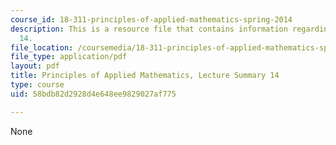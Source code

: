 ```yaml
---
course_id: 18-311-principles-of-applied-mathematics-spring-2014
description: This is a resource file that contains information regarding lecture summary
  14.
file_location: /coursemedia/18-311-principles-of-applied-mathematics-spring-2014/58bdb82d2928d4e648ee9829027af775_MIT18_311S14_Lecture14.pdf
file_type: application/pdf
layout: pdf
title: Principles of Applied Mathematics, Lecture Summary 14
type: course
uid: 58bdb82d2928d4e648ee9829027af775

---
```

None